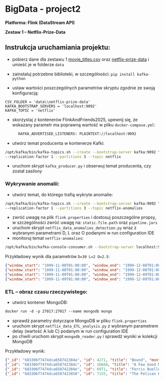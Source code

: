 # BigData - project2
**Platforma: Flink (DataStream API)**

**Zestaw 1 – Netflix-Prize-Data**

## Instrukcja uruchamiania projektu:
- pobierz dane dla zestawu 1 [movie_titles.csv](https://www.cs.put.poznan.pl/kjankiewicz/bigdata/stream_project/movie_titles.csv) oraz [netflix-prize-data](https://www.cs.put.poznan.pl/kjankiewicz/bigdata/stream_project/netflix-prize-data.zip) i umieść je w folderze `data`
- zainstaluj potrzebne biblioteki, w szczególności: `pip install kafka-python`

- ustaw wartości poszczególnych parametrów skryptu zgodnie ze swoją konfiguracją:
```
CSV_FOLDER = 'data\\netflix-prize-data'
KAFKA_BOOTSTRAP_SERVERS = 'localhost:9092'
KAFKA_TOPIC = 'netflix'
```

- skorzystaj z kontenerów FlinkAndFriends2025, upewnij się, że wskazany parametr ma poprawną wartość w pliku `docker-compose.yml`:
``` bash
      KAFKA_ADVERTISED_LISTENERS: PLAINTEXT://localhost:9092
```
- utwórz temat producenta w kontenerze Kafki:
 ``` bash
/opt/kafka/bin/kafka-topics.sh --create --bootstrap-server kafka:9092 \
 --replication-factor 1 --partitions 3 --topic netflix
```
- uruchom skrypt `kafka_producer.py` i obserwuj temat producenta, czy został zasilony

### Wykrywanie anomalii:
- utwórz temat, do którego trafią wykryte anomalie:
 ``` bash
/opt/kafka/bin/kafka-topics.sh --create --bootstrap-server kafka:9092 \
 --replication-factor 1 --partitions 3 --topic netflix-anomalies
```
- zwróć uwagę na plik `flink.properties` i dostosuj poszczególne propsy, w szczególności zwróć uwagę na: `static.file.path` oraz `pipeline.jars` 
- uruchom skrypt `netflix_data_anomalies_detection.py` wraz z wybranymi parametrami D, L oraz O podanymi w run configuration IDE
- monitoruj temat `netflix-anomalies`:
```bash
/opt/kafka/bin/kafka-console-consumer.sh --bootstrap-server localhost:9092 --topic netflix-anomalies --from-beginning 
```
Przykładowy wynik dla parametrów `D=30 L=2 O=2.5`:
```json
{"window_start": "1999-11-08T01:00:00", "window_end": "1999-12-08T01:00:00", "title": "Witness", "count": 2, "avg_rate": 5.0}
{"window_start": "1999-11-08T01:00:00", "window_end": "1999-12-08T01:00:00", "title": "The Piano", "count": 2, "avg_rate": 4.0}
{"window_start": "1999-11-09T01:00:00", "window_end": "1999-12-09T01:00:00", "title": "Witness", "count": 2, "avg_rate": 5.0}
{"window_start": "1999-11-09T01:00:00", "window_end": "1999-12-09T01:00:00", "title": "Legends of the Fall", "count": 2, "avg_rate": 4.5}
```

### ETL – obraz czasu rzeczywistego:
- utwórz kontener MongoDB:
```dockerfile
docker run -d -p 27017:27017 --name mongodb mongo
```
- sprawdź parametry dotyczące MongoDB w pliku `flink.properties`
- uruchom skrypt `netflix_data_ETL_analysis.py` z wybranym parametrem delay (wartość A lub C) podanym w run configuration IDE
- po chwili uruchom skrypt `mongodb_reader.py` i sprawdź wyniki w kolekcji MongoDB

Przykładowy wynik:
```json
{"_id": "683306f7474dca658742384a", "id": 4271, "title": "Bound", "month": "1999-11", "count_rate": 1, "sum_rate": 3.0, "unique_users": 1}
{"_id": "683306f7474dca658742384c", "id": 16668, "title": "A Few Good Men", "month": "1999-11", "count_rate": 2, "sum_rate": 9.0, "unique_users": 2}
{"_id": "683306f7474dca658742384e", "id": 6971, "title": "Ferris Bueller's Day Off", "month": "1999-11", "count_rate": 3, "sum_rate": 11.0, "unique_users": 3}
{"_id": "683306f7474dca6587423850", "id": 7155, "title": "The Pelican Brief", "month": "1999-11", "count_rate": 2, "sum_rate": 8.0, "unique_users": 2}
```

